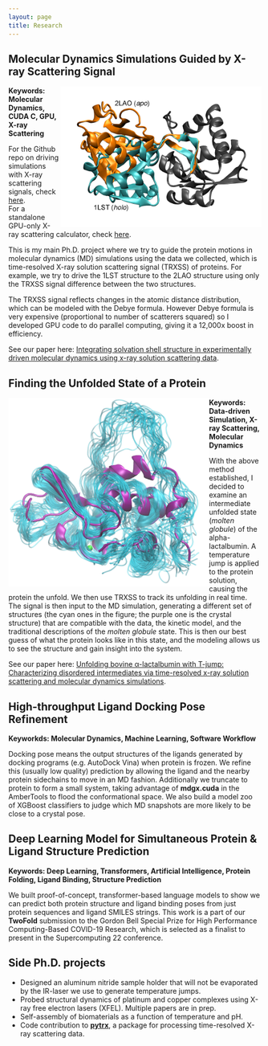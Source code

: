 ```yaml
---
layout: page
title: Research
---
```



## Molecular Dynamics Simulations Guided by X-ray Scattering Signal

<img style="float: right; max-width: 40%; min-width: 400px; width: 500px" src="/assets/img/LAO.png" />

**Keywords: Molecular Dynamics, CUDA C, GPU, X-ray Scattering**

For the Github repo on driving simulations with X-ray scattering signals, check <a href="https://github.com/darrenjhsu/XSNAMD" target="_blank">here</a>.  
For a standalone GPU-only X-ray scattering calculator, check <a href="https://github.com/darrenjhsu/gpu_xray_scattering" target="_blank">here</a>.  

This is my main Ph.D. project where we try to guide the protein motions in molecular dynamics (MD) simulations using the data we collected, which is time-resolved X-ray solution scattering signal (TRXSS) of proteins. For example, we try to drive the 1LST structure to the 2LAO structure using only the TRXSS signal difference between the two structures.

The TRXSS signal reflects changes in the atomic distance distribution, which can be modeled with the Debye formula. However Debye formula is very expensive (proportional to number of scatterers squared) so I developed GPU code to do parallel computing, giving it a 12,000x boost in efficiency.

See our paper here: <a href="https://aip.scitation.org/doi/full/10.1063/5.0007158" target="_blank">Integrating solvation shell structure in experimentally driven molecular dynamics using x-ray solution scattering data</a>.



## Finding the Unfolded State of a Protein

<!--During my Ph.D. I have been working with Prof. Lin Chen at Northwestern University on tracking and characterizing disordered protein structures when they are subject to external excitation, such as light, temperature-jump, pH-jump, or chemical reduction. I did a large part of my research at the Advanced Photon Source at Argonne National Laboratory, where I utilized the BioCARS beamline for time-resolved X-ray solution scattering, 11-ID-D beamline for X-ray transient absorption spectroscopy, and DND-CAT for small-angle X-ray scattering.-->

<img style="float: left; max-width: 40%; min-width: 400px; width: 500px" src="/assets/img/BLA.png" />

**Keywords: Data-driven Simulation, X-ray Scattering, Molecular Dynamics**

With the above method established, I decided to examine an intermediate unfolded state (*molten globule*) of the alpha-lactalbumin.
A temperature jump is applied to the protein solution, causing the protein the unfold. We then use TRXSS to track its unfolding in real time.
The signal is then input to the MD simulation, generating a different set of structures (the cyan ones in the figure; the purple one is the crystal structure) that are compatible with the data, the kinetic model, and the traditional descriptions of the *molten globule* state.
This is then our best guess of what the protein looks like in this state, and the modeling allows us to see the structure and gain insight into the system.

See our paper here: <a href="https://aip.scitation.org/doi/full/10.1063/5.0039194" target="_blank">Unfolding bovine α-lactalbumin with T-jump: Characterizing disordered intermediates via time-resolved x-ray solution scattering and molecular dynamics simulations</a>.


## High-throughput Ligand Docking Pose Refinement
 
**Keyworkds: Molecular Dynamics, Machine Learning, Software Workflow**

Docking pose means the output structures of the ligands generated by docking programs (e.g. AutoDock Vina) when protein is frozen.
We refine this (usually low quality) prediction by allowing the ligand and the nearby protein sidechains to move in an MD fashion.
Additionally we truncate to protein to form a small system, taking advantage of **mdgx.cuda** in the AmberTools to flood the conformational space.
We also build a model zoo of XGBoost classifiers to judge which MD snapshots are more likely to be close to a crystal pose.

## Deep Learning Model for Simultaneous Protein & Ligand Structure Prediction

**Keywords: Deep Learning, Transformers, Artificial Intelligence, Protein Folding, Ligand Binding, Structure Prediction**

We built proof-of-concept, transformer-based language models to show we can predict both protein structure and ligand binding poses from just protein sequences and ligand SMILES strings.
This work is a part of our **TwoFold** submission to the Gordon Bell Special Prize for High Performance Computing-Based COVID-19 Research, which is selected as a finalist to present in the Supercomputing 22 conference.


## Side Ph.D. projects 

- Designed an aluminum nitride sample holder that will not be evaporated by the IR-laser we use to generate temperature jumps.
- Probed structural dynamics of platinum and copper complexes using X-ray free electron lasers (XFEL). Multiple papers are in prep.
- Self-assembly of biomaterials as a function of temperature and pH.
- Code contribution to <a href="https://github.com/dleshchev/pytrx" target="_blank">**pytrx**</a>, a package for processing time-resolved X-ray scattering data.

